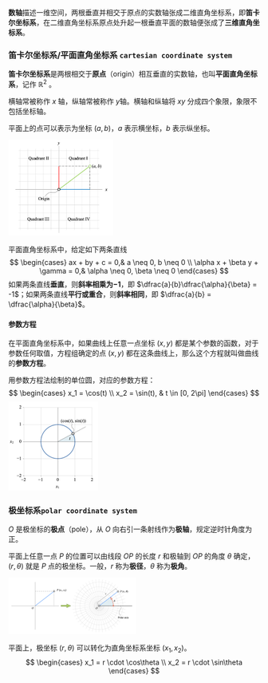 **数轴**描述一维空间，两根垂直并相交于原点的实数轴张成二维直角坐标系，即**笛卡尔坐标系**，在二维直角坐标系原点处升起一根垂直平面的数轴便张成了**三维直角坐标系**。

### 笛卡尔坐标系/平面直角坐标系 `cartesian coordinate system`

**笛卡尔坐标系**是两根相交于**原点**（origin）相互垂直的实数轴，也叫**平面直角坐标系**，记作 $\mathbb{R}^2$ 。

横轴常被称作 $x$ 轴，纵轴常被称作 $y$​ 轴。横轴和纵轴将 $xy$ 分成四个象限，象限不包括坐标轴。

平面上的点可以表示为坐标 $(a, b)$，$a$ 表示横坐标，$b$​ 表示纵坐标。

<img src="./_Resources/CartesianCoordinateSystem.png" style="zoom:30%;" />

平面直角坐标系中，给定如下两条直线
$$
\begin{cases}
ax + by + c = 0,& a \neq 0, b \neq 0 \\
\alpha x + \beta y + \gamma = 0,& \alpha \neq 0, \beta \neq 0
\end{cases}
$$
如果两条直线**垂直**，则**斜率相乘为$-1$**，即 $\dfrac{a}{b}\dfrac{\alpha}{\beta} = -1$；如果两条直线**平行或重合**，则**斜率相同**，即 $\dfrac{a}{b} = \dfrac{\alpha}{\beta}$。

#### 参数方程

在平面直角坐标系中，如果曲线上任意一点坐标 $(x, y)$ 都是某个参数的函数，对于参数任何取值，方程组确定的点 $(x, y)$ 都在这条曲线上，那么这个方程就叫做曲线的**参数方程**。

用参数方程法绘制的单位圆，对应的参数方程：
$$
\begin{cases}
x_1 = \cos(t) \\
x_2 = \sin(t), & t \in [0, 2\pi] 
\end{cases}
$$
<img src="./_Resources/Circle.png" style="zoom:25%;" />

### 极坐标系`polar coordinate system`

$O$ 是极坐标的**极点**（pole），从 $O$ 向右引一条射线作为**极轴**，规定逆时针角度为正。

平面上任意一点 $P$ 的位置可以由线段 $OP$ 的长度 $r$ 和极轴到 $OP$ 的角度 $\theta$ 确定，$(r, \theta)$ 就是 $P$ 点的极坐标。一般，$r$ 称为**极径**，$\theta$ 称为**极角**。

<img src="./_Resources/PolarCoordinateSystem.png" style="zoom:25%;" />

平面上，极坐标 $(r, \theta)$ 可以转化为直角坐标系坐标 $(x_1, x_2)$。
$$
\begin{cases}
x_1 = r \cdot \cos\theta \\
x_2 = r \cdot \sin\theta
\end{cases}
$$




